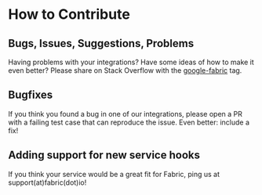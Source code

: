 # How to Contribute #

## Bugs, Issues, Suggestions, Problems

Having problems with your integrations?  Have some ideas of how to make it even better?  Please share on Stack Overflow with the [google-fabric](https://stackoverflow.com/questions/tagged/google-fabric) tag.

## Bugfixes

If you think you found a bug in one of our integrations, please open a PR with a failing test case that can reproduce the issue.  Even better: include a fix!

## Adding support for new service hooks

If you think your service would be a great fit for Fabric, ping us at support(at)fabric(dot)io!
